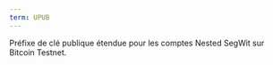 ```yaml
---
term: UPUB
---
```


Préfixe de clé publique étendue pour les comptes Nested SegWit sur Bitcoin Testnet. 



